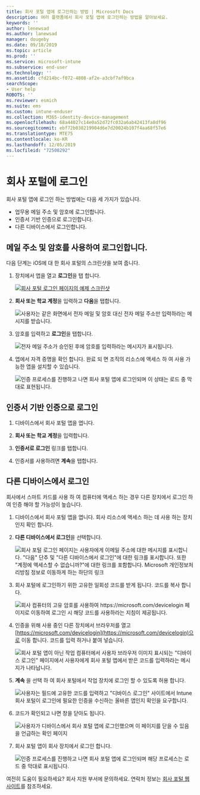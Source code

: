 ```yaml
---
title: 회사 포털 앱에 로그인하는 방법 | Microsoft Docs
description: 여러 플랫폼에서 회사 포털 앱에 로그인하는 방법을 알아보세요.
keywords: ''
author: lenewsad
ms.author: lanewsad
manager: dougeby
ms.date: 09/18/2019
ms.topic: article
ms.prod: ''
ms.service: microsoft-intune
ms.subservice: end-user
ms.technology: ''
ms.assetid: cfd214bc-f072-4808-af2e-a3cbf7af9bca
searchScope:
- User help
ROBOTS: ''
ms.reviewer: esmich
ms.suite: ems
ms.custom: intune-enduser
ms.collection: M365-identity-device-management
ms.openlocfilehash: 68a44027c14e0a52d72fc032a6ab42413fa8df96
ms.sourcegitcommit: ebf72b038219904d6e7d20024b107f4aa68f57e6
ms.translationtype: MTE75
ms.contentlocale: ko-KR
ms.lasthandoff: 12/05/2019
ms.locfileid: "72508292"
---
```

# <a name="sign-in-to-company-portal"></a>회사 포털에 로그인  

회사 포털 앱에 로그인 하는 방법에는 다음 세 가지가 있습니다.

* 업무용 메일 주소 및 암호에 로그인합니다.  
* 인증서 기반 인증으로 로그인합니다.  
* 다른 디바이스에서 로그인합니다.    


## <a name="sign-in-with-your-email-address-and-password"></a>메일 주소 및 암호를 사용하여 로그인합니다.
다음 단계는 iOS에 대 한 회사 포털의 스크린샷을 보여 줍니다.  

1. 장치에서 앱을 열고 **로그인**을 탭 합니다.  

   [![회사 포털 로그인 페이지의 예제 스크린샷](/intune-user-help/media/intune-ios-cp-signin-1908.png)](/intune-user-help/media/intune-ios-cp-signin-lightbox-1908.png#lightbox)  


2. **회사 또는 학교 계정**을 입력하고 **다음**을 탭합니다.

   ![사용자는 같은 화면에서 전자 메일 및 암호 대신 전자 메일 주소만 입력하라는 메시지를 받습니다.](/intune-user-help/media/cp_ios_aad_signin_after_1804_002.png)

3. 암호를 입력하고 **로그인**을 탭합니다.

   ![전자 메일 주소가 승인된 후에 암호를 입력하라는 메시지가 표시됩니다.](/intune-user-help/media/cp_ios_aad_signin_after_1804_003.png)

4. 앱에서 자격 증명을 확인 합니다. 완료 되 면 조직의 리소스에 액세스 하 여 사용 가능한 앱을 설치할 수 있습니다.  

   ![인증 프로세스를 진행하고 나면 회사 포털 앱에 로그인되며 이 상태는 로드 중 막대로 표현됩니다.](/intune-user-help/media/cp_ios_aad_signin_after_1804_004.png)

## <a name="sign-in-with-certificate-based-authentication"></a>인증서 기반 인증으로 로그인

1. 디바이스에서 회사 포털 앱을 엽니다.  

2. **회사 또는 학교 계정**을 입력합니다.  

3. **인증서로 로그인** 링크를 탭합니다.  

4. 인증서를 사용하려면 **계속**을 탭합니다.  

## <a name="sign-in-from-another-device"></a>다른 디바이스에서 로그인

회사에서 스마트 카드를 사용 하 여 컴퓨터에 액세스 하는 경우 다른 장치에서 로그인 하 여 인증 해야 할 가능성이 높습니다.  

1. 디바이스에서 회사 포털 앱을 엽니다. 회사 리소스에 액세스 하는 데 사용 하는 장치 인지 확인 합니다.       

1. **다른 디바이스에서 로그인**을 선택합니다.  

   ![회사 포털 로그인 페이지는 사용자에게 이메일 주소에 대한 메시지를 표시합니다.  "다음" 단추 및 "다른 디바이스에서 로그인"에 대한 링크를 표시합니다. 또한 "계정에 액세스할 수 없습니까?"에 대한 링크를 포함합니다. Microsoft 개인정보처리방침 정보로 이동하게 하는 하단의 링크](/intune-user-help/media/cp_ios_aad_signin_after_1804_005.png)

2. 회사 포털에 로그인하기 위한 고유한 일회성 코드를 받게 됩니다. 코드를 복사 합니다.

   ![회사 컴퓨터의 고유 암호를 사용하여 https://microsoft.com/devicelogin 페이지로 이동하여 로그인 시 해당 코드를 사용하라는 지침이 제공됩니다.](/intune-user-help/media/cp_ios_aad_signin_after_1804_006.png)

3. 인증을 위해 사용 중인 다른 장치에서 브라우저를 열고 [https://microsoft.com/devicelogin](https://microsoft.com/devicelogin)으로 이동 합니다. 코드를 입력 하거나 붙여 넣습니다.  

   ![회사 포털 앱이 아닌 작업 컴퓨터에서 사용자 브라우저 이미지 표시되는 "디바이스 로그인" 페이지에서 사용자에게 회사 포털 앱에서 받은 코드를 입력하라는 메시지가 나타납니다.](/intune/media/cp_ios_aad_signin_from_another_device_after_1704_004.png)

4. __계속__ 을 선택 하 여 회사 포털에서 작업 장치에 로그인 할 수 있도록 허용 합니다.   

   ![사용자는 필드에 고유한 코드를 입력하고 "디바이스 로그인" 사이트에서 Intune 회사 포털이 로그인에 필요한 인증을 수신하는 올바른 앱인지 확인을 요구합니다.](/intune/media/cp_ios_aad_signin_from_another_device_after_1704_005.png)

5. 코드가 확인되고 나면 창을 닫아도 됩니다.  

   ![사용자가 디바이스에서 회사 포털 앱에 로그인했으며 이 페이지를 닫을 수 있음을 언급하는 확인 페이지](/intune/media/cp_ios_aad_signin_from_another_device_after_1704_006.png)

6. 회사 포털 앱이 회사 장치에서 로그인 합니다.  

   ![인증 프로세스를 진행하고 나면 회사 포털 앱에 로그인되며 해당 프로세스는 로드 중 막대로 표시됩니다.](/intune-user-help/media/cp_ios_aad_signin_after_1804_007.png)

여전히 도움이 필요하세요? 회사 지원 부서에 문의하세요. 연락처 정보는 [회사 포털 웹 사이트](https://go.microsoft.com/fwlink/?linkid=2010980)를 참조하세요.  
